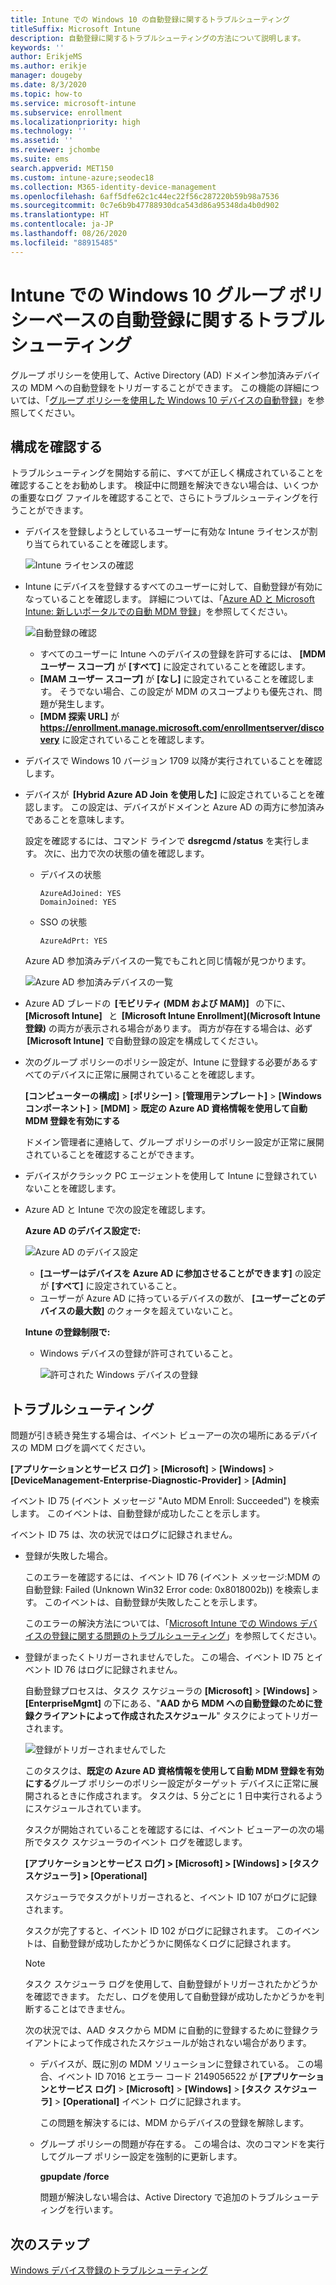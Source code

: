 ```yaml
---
title: Intune での Windows 10 の自動登録に関するトラブルシューティング
titleSuffix: Microsoft Intune
description: 自動登録に関するトラブルシューティングの方法について説明します。
keywords: ''
author: ErikjeMS
ms.author: erikje
manager: dougeby
ms.date: 8/3/2020
ms.topic: how-to
ms.service: microsoft-intune
ms.subservice: enrollment
ms.localizationpriority: high
ms.technology: ''
ms.assetid: ''
ms.reviewer: jchombe
ms.suite: ems
search.appverid: MET150
ms.custom: intune-azure;seodec18
ms.collection: M365-identity-device-management
ms.openlocfilehash: 6aff5dfe62c1c44ec22f56c287220b59b98a7536
ms.sourcegitcommit: 0c7e6b9b47788930dca543d86a95348da4b0d902
ms.translationtype: HT
ms.contentlocale: ja-JP
ms.lasthandoff: 08/26/2020
ms.locfileid: "88915485"
---
```

# <a name="troubleshoot-windows-10-group-policy-based-auto-enrollment-in-intune"></a>Intune での Windows 10 グループ ポリシーベースの自動登録に関するトラブルシューティング

グループ ポリシーを使用して、Active Directory (AD) ドメイン参加済みデバイスの MDM への自動登録をトリガーすることができます。 この機能の詳細については、「[グループ ポリシーを使用した Windows 10 デバイスの自動登録](/windows/client-management/mdm/enroll-a-windows-10-device-automatically-using-group-policy)」を参照してください。

## <a name="verify-the-configuration"></a>構成を確認する

トラブルシューティングを開始する前に、すべてが正しく構成されていることを確認することをお勧めします。 検証中に問題を解決できない場合は、いくつかの重要なログ ファイルを確認することで、さらにトラブルシューティングを行うことができます。

- デバイスを登録しようとしているユーザーに有効な Intune ライセンスが割り当てられていることを確認します。

   ![Intune ライセンスの確認](./media/troubleshoot-windows-auto-enrollment/intune-license.png)

- Intune にデバイスを登録するすべてのユーザーに対して、自動登録が有効になっていることを確認します。 詳細については、「[Azure AD と Microsoft Intune: 新しいポータルでの自動 MDM 登録](/windows/client-management/mdm/azure-ad-and-microsoft-intune-automatic-mdm-enrollment-in-the-new-portal)」を参照してください。

   ![自動登録の確認](./media/troubleshoot-windows-auto-enrollment/verify-auto-enrollment.png)

   - すべてのユーザーに Intune へのデバイスの登録を許可するには、 **[MDM ユーザー スコープ]** が **[すべて]** に設定されていることを確認します。
   - **[MAM ユーザー スコープ]** が **[なし]** に設定されていることを確認します。 そうでない場合、この設定が MDM のスコープよりも優先され、問題が発生します。
   - **[MDM 探索 URL]** が **https://enrollment.manage.microsoft.com/enrollmentserver/discovery** に設定されていることを確認します。

- デバイスで Windows 10 バージョン 1709 以降が実行されていることを確認します。

- デバイスが  **[Hybrid Azure AD Join を使用した]** に設定されていることを確認します。 この設定は、デバイスがドメインと Azure AD の両方に参加済みであることを意味します。

   設定を確認するには、コマンド ラインで **dsregcmd /status** を実行します。 次に、出力で次の状態の値を確認します。

   - デバイスの状態
 
     ```asciidoc
     AzureAdJoined: YES
     DomainJoined: YES
     ```

   - SSO の状態

     ```asciidoc
     AzureAdPrt: YES
     ```

   Azure AD 参加済みデバイスの一覧でもこれと同じ情報が見つかります。

   ![Azure AD 参加済みデバイスの一覧](./media/troubleshoot-windows-auto-enrollment/ad-joined-devices.png)

- Azure AD ブレードの  **[モビリティ (MDM および MAM)]**   の下に、 **[Microsoft Intune]**   と  **[Microsoft Intune Enrollment]\(Microsoft Intune 登録\)** の両方が表示される場合があります。 両方が存在する場合は、必ず  **[Microsoft Intune]** で自動登録の設定を構成してください。

- 次のグループ ポリシーのポリシー設定が、Intune に登録する必要があるすべてのデバイスに正常に展開されていることを確認します。

   **[コンピューターの構成]**  >  **[ポリシー]**  >  **[管理用テンプレート]**  >  **[Windows コンポーネント]**  >  **[MDM]**  > **既定の Azure AD 資格情報を使用して自動 MDM 登録を有効にする**

   ドメイン管理者に連絡して、グループ ポリシーのポリシー設定が正常に展開されていることを確認することができます。

- デバイスがクラシック PC エージェントを使用して Intune に登録されていないことを確認します。
- Azure AD と Intune で次の設定を確認します。

   **Azure AD のデバイス設定で:**

   ![Azure AD のデバイス設定](./media/troubleshoot-windows-auto-enrollment/device-setting.png)

   - **[ユーザーはデバイスを Azure AD に参加させることができます]** の設定が **[すべて]** に設定されていること。
   - ユーザーが Azure AD に持っているデバイスの数が、 **[ユーザーごとのデバイスの最大数]** のクォータを超えていないこと。
   
   **Intune の登録制限で:**

   - Windows デバイスの登録が許可されていること。

     ![許可された Windows デバイスの登録](./media/troubleshoot-windows-auto-enrollment/restrictions.png)

## <a name="troubleshooting"></a>トラブルシューティング

問題が引き続き発生する場合は、イベント ビューアーの次の場所にあるデバイスの MDM ログを調べてください。

**[アプリケーションとサービス ログ]**  >  **[Microsoft]**  >  **[Windows]**  >  **[DeviceManagement-Enterprise-Diagnostic-Provider]**  >  **[Admin]**

イベント ID 75 (イベント メッセージ "Auto MDM Enroll: Succeeded") を検索します。 このイベントは、自動登録が成功したことを示します。

イベント ID 75 は、次の状況ではログに記録されません。

- 登録が失敗した場合。

  このエラーを確認するには、イベント ID 76 (イベント メッセージ:MDM の自動登録: Failed (Unknown Win32 Error code: 0x8018002b)) を検索します。 このイベントは、自動登録が失敗したことを示します。

  このエラーの解決方法については、「[Microsoft Intune での Windows デバイスの登録に関する問題のトラブルシューティング](/intune/troubleshoot-windows-enrollment-errors)」を参照してください。

- 登録がまったくトリガーされませんでした。 この場合、イベント ID 75 とイベント ID 76 はログに記録されません。
  
  自動登録プロセスは、タスク スケジューラの **[Microsoft]**  >  **[Windows]**  >  **[EnterpriseMgmt]** の下にある、"**AAD から MDM への自動登録のために登録クライアントによって作成されたスケジュール**" タスクによってトリガーされます。

  ![登録がトリガーされませんでした](./media/troubleshoot-windows-auto-enrollment/trigger.png)

  このタスクは、**既定の Azure AD 資格情報を使用して自動 MDM 登録を有効にする**グループ ポリシーのポリシー設定がターゲット デバイスに正常に展開されるときに作成されます。 タスクは、5 分ごとに 1 日中実行されるようにスケジュールされています。

  タスクが開始されていることを確認するには、イベント ビューアーの次の場所でタスク スケジューラのイベント ログを確認します。

  **[アプリケーションとサービス ログ] > [Microsoft] > [Windows] > [タスク スケジューラ] > [Operational]**

  スケジューラでタスクがトリガーされると、イベント ID 107 がログに記録されます。

  タスクが完了すると、イベント ID 102 がログに記録されます。 このイベントは、自動登録が成功したかどうかに関係なくログに記録されます。

  > [!NOTE]
  > タスク スケジューラ ログを使用して、自動登録がトリガーされたかどうかを確認できます。 ただし、ログを使用して自動登録が成功したかどうかを判断することはできません。

  次の状況では、AAD タスクから MDM に自動的に登録するために登録クライアントによって作成されたスケジュールが始されない場合があります。

  - デバイスが、既に別の MDM ソリューションに登録されている。 この場合、イベント ID 7016 とエラー コード 2149056522 が **[アプリケーションとサービス ログ]**  >  **[Microsoft]**  >  **[Windows]**  >  **[タスク スケジューラ]**  >  **[Operational]** イベント ログに記録されます。

    この問題を解決するには、MDM からデバイスの登録を解除します。

  - グループ ポリシーの問題が存在する。 この場合は、次のコマンドを実行してグループ ポリシー設定を強制的に更新します。

    **gpupdate /force**

    問題が解決しない場合は、Active Directory で追加のトラブルシューティングを行います。

## <a name="next-steps"></a>次のステップ
[Windows デバイス登録のトラブルシューティング](troubleshoot-windows-enrollment-errors.md)